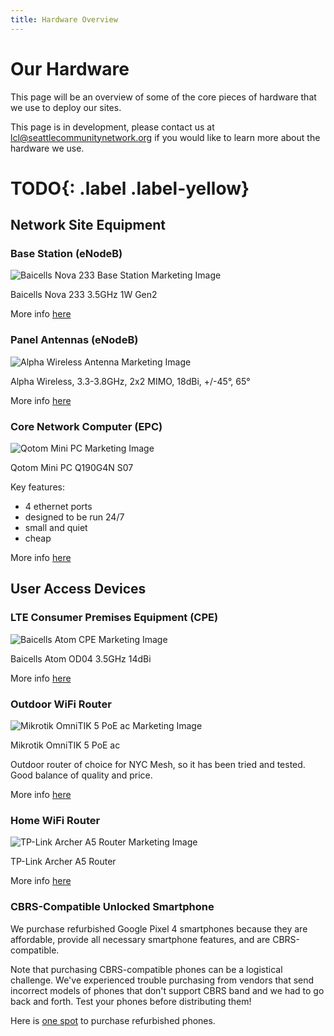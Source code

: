 ```yaml
---
title: Hardware Overview
---
```


# Our Hardware

This page will be an overview of some of the core pieces of hardware that we use to deploy our sites.

This page is in development, please contact us at lcl@seattlecommunitynetwork.org if you would like to learn more about the hardware we use.

**TODO**{: .label .label-yellow}
=======
## Network Site Equipment

### Base Station (eNodeB)
![Baicells Nova 233 Base Station Marketing Image](https://www.doubleradius.com/images/Nova-233-3-5GHz-1W-Gen2-mBS1105_02.jpg?resizeid=3&resizeh=1000&resizew=1000)

Baicells Nova 233 3.5GHz 1W Gen2

More info [here](https://www.doubleradius.com/baicells-nova-233-gen-2-enodeb-outdoor-base-station)

### Panel Antennas (eNodeB)
![Alpha Wireless Antenna Marketing Image](https://www.lastmilegear.com/wp-content/uploads/2017/12/aw3014.jpg)

Alpha Wireless, 3.3-3.8GHz, 2x2 MIMO, 18dBi, +/-45°, 65°

More info [here](https://www.lastmilegear.com/shop/alpha-aw3014/)

### Core Network Computer (EPC)
![Qotom Mini PC Marketing Image](https://www.qotom.net/upload/thumb_src/400_400/1526031726.jpg)

Qotom Mini PC Q190G4N S07

Key features:
- 4 ethernet ports
- designed to be run 24/7
- small and quiet
- cheap

More info [here](https://www.qotom.net/product/36.html)

## User Access Devices

### LTE Consumer Premises Equipment (CPE)
![Baicells Atom CPE Marketing Image](https://www.lastmilegear.com/wp-content/uploads/2018/02/Baicells-Atom-eg8035L.jpg)

Baicells Atom OD04 3.5GHz 14dBi

More info [here](https://www.lastmilegear.com/shop/atom-od04-3-5ghz-14dbi-gen2/)

### Outdoor WiFi Router
![Mikrotik OmniTIK 5 PoE ac Marketing Image](https://www.wifi-stock.com/full/omnitik_5ac.jpg?size=10)

Mikrotik OmniTIK 5 PoE ac

Outdoor router of choice for NYC Mesh, so it has been tried and tested. Good balance of quality and price.

More info [here](https://mikrotik.com/product/rbomnitikpg_5hacd)

### Home WiFi Router
![TP-Link Archer A5 Router Marketing Image](https://m.media-amazon.com/images/I/51R2a9p-vNL._AC_SS450_.jpg)

TP-Link Archer A5 Router

More info [here](https://www.tp-link.com/us/home-networking/wifi-router/archer-a5/)

### CBRS-Compatible Unlocked Smartphone

We purchase refurbished Google Pixel 4 smartphones because they are affordable, provide all
necessary smartphone features, and are CBRS-compatible.

Note that purchasing CBRS-compatible phones can be a logistical challenge. We've experienced trouble purchasing
from vendors that send incorrect models of phones that don't support CBRS band and we had to go back and forth.
Test your phones before distributing them!

Here is [one spot](https://www.backmarket.com/search?q=pixel%204&ga_search=pixel%204) to purchase refurbished phones.
